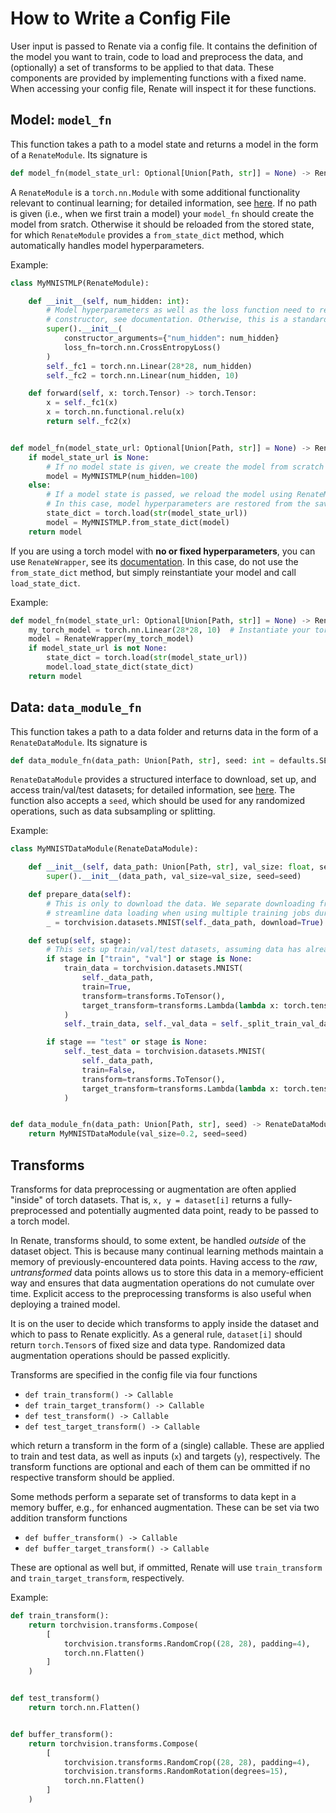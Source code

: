 # How to Write a Config File

User input is passed to Renate via a config file.
It contains the definition of the model you want to train, code to load and preprocess the data,
and (optionally) a set of transforms to be applied to that data.
These components are provided by implementing functions with a fixed name.
When accessing your config file, Renate will inspect it for these functions.

## Model: `model_fn`

This function takes a path to a model state and returns a model in the form of a `RenateModule`.
Its signature is

```python
def model_fn(model_state_url: Optional[Union[Path, str]] = None) -> RenateModule:
```

A `RenateModule` is a `torch.nn.Module` with some additional functionality relevant to continual learning;
for detailed information, see [here](TODO).
If no path is given (i.e., when we first train a model) your `model_fn` should create the model
from sratch.
Otherwise it should be reloaded from the stored state, for which `RenateModule` provides a
`from_state_dict` method, which automatically handles model hyperparameters.

Example:
```python
class MyMNISTMLP(RenateModule):

    def __init__(self, num_hidden: int):
        # Model hyperparameters as well as the loss function need to registered via RenateModule's
        # constructor, see documentation. Otherwise, this is a standard torch model.
        super().__init__(
            constructor_arguments={"num_hidden": num_hidden}
            loss_fn=torch.nn.CrossEntropyLoss()
        )
        self._fc1 = torch.nn.Linear(28*28, num_hidden)
        self._fc2 = torch.nn.Linear(num_hidden, 10)

    def forward(self, x: torch.Tensor) -> torch.Tensor:
        x = self._fc1(x)
        x = torch.nn.functional.relu(x)
        return self._fc2(x)


def model_fn(model_state_url: Optional[Union[Path, str]] = None) -> RenateModule:
    if model_state_url is None:
        # If no model state is given, we create the model from scratch with initial model hyperparams.
        model = MyMNISTMLP(num_hidden=100)
    else:
        # If a model state is passed, we reload the model using RenateModule's load_state_dict.
        # In this case, model hyperparameters are restored from the saved state.
        state_dict = torch.load(str(model_state_url))
        model = MyMNISTMLP.from_state_dict(model)
    return model
```

If you are using a torch model with **no or fixed hyperparameters**, you can use `RenateWrapper`, see its [documentation](TODO).
In this case, do not use the `from_state_dict` method, but simply reinstantiate your model and
call `load_state_dict`.

Example:
```python
def model_fn(model_state_url: Optional[Union[Path, str]] = None) -> RenateModule:
    my_torch_model = torch.nn.Linear(28*28, 10)  # Instantiate your torch model.
    model = RenateWrapper(my_torch_model)
    if model_state_url is not None:
        state_dict = torch.load(str(model_state_url))
        model.load_state_dict(state_dict)
    return model
```


## Data: `data_module_fn`

This function takes a path to a data folder and returns data in the form of a `RenateDataModule`.
Its signature is
```python
def data_module_fn(data_path: Union[Path, str], seed: int = defaults.SEED) -> RenateDataModule:
```
`RenateDataModule` provides a structured interface to download, set up, and access train/val/test datasets; for detailed information, see [here](TODO).
The function also accepts a `seed`, which should be used for any randomized operations, such as data subsampling or splitting.

Example:
```python
class MyMNISTDataModule(RenateDataModule):

    def __init__(self, data_path: Union[Path, str], val_size: float, seed: int = 42):
        super().__init__(data_path, val_size=val_size, seed=seed)

    def prepare_data(self):
        # This is only to download the data. We separate downloading from the remaining set-up to
        # streamline data loading when using multiple training jobs during HPO.
        _ = torchvision.datasets.MNIST(self._data_path, download=True)

    def setup(self, stage):
        # This sets up train/val/test datasets, assuming data has already been downloaded.
        if stage in ["train", "val"] or stage is None:
            train_data = torchvision.datasets.MNIST(
                self._data_path,
                train=True,
                transform=transforms.ToTensor(),
                target_transform=transforms.Lambda(lambda x: torch.tensor(x, dtype=torch.long)),
            )
            self._train_data, self._val_data = self._split_train_val_data(train_data)

        if stage == "test" or stage is None:
            self._test_data = torchvision.datasets.MNIST(
                self._data_path,
                train=False,
                transform=transforms.ToTensor(),
                target_transform=transforms.Lambda(lambda x: torch.tensor(x, dtype=torch.long)),
            )


def data_module_fn(data_path: Union[Path, str], seed) -> RenateDataModule:
    return MyMNISTDataModule(val_size=0.2, seed=seed)
```


## Transforms

Transforms for data preprocessing or augmentation are often applied "inside" of torch datasets.
That is, `x, y = dataset[i]` returns a fully-preprocessed and potentially augmented data point,
ready to be passed to a torch model.

In Renate, transforms should, to some extent, be handled _outside_ of the dataset object.
This is because many continual learning methods maintain a memory of previously-encountered data
points.
Having access to the _raw_, _untransformed_ data points allows us to store this data in a
memory-efficient way and ensures that data augmentation operations do not cumulate over time.
Explicit access to the preprocessing transforms is also useful when deploying a trained model.

It is on the user to decide which transforms to apply inside the dataset and which to pass to
Renate explicitly. As a general rule, `dataset[i]` should return `torch.Tensor`s of fixed size and data
type. Randomized data augmentation operations should be passed explicitly.

Transforms are specified in the config file via four functions
- `def train_transform() -> Callable`
- `def train_target_transform() -> Callable`
- `def test_transform() -> Callable`
- `def test_target_transform() -> Callable`

which return a transform in the form of a (single) callable.
These are applied to train and test data, as well as inputs (`x`) and targets (`y`), respectively.
The transform functions are optional and each of them can be ommitted if no respective transform
should be applied.

Some methods perform a separate set of transforms to data kept in a memory buffer, e.g., for
enhanced augmentation.
These can be set via two addition transform functions
- `def buffer_transform() -> Callable`
- `def buffer_target_transform() -> Callable`

These are optional as well but, if ommitted, Renate will use `train_transform` and
`train_target_transform`, respectively.

Example:
```python
def train_transform():
    return torchvision.transforms.Compose(
        [
            torchvision.transforms.RandomCrop((28, 28), padding=4),
            torch.nn.Flatten()
        ]
    )


def test_transform()
    return torch.nn.Flatten()


def buffer_transform():
    return torchvision.transforms.Compose(
        [
            torchvision.transforms.RandomCrop((28, 28), padding=4),
            torchvision.transforms.RandomRotation(degrees=15),
            torch.nn.Flatten()
        ]
    )
```
